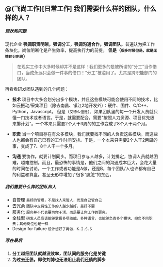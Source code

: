 @(飞尚工作)[日常工作]
我们需要什么样的团队，什么样的人？
---

##### 现状和问题
现代企业 __强调职责明晰，强调分工，强调沟通合作，强调团队__。普遍认为把工作条块化，岗位明晰化是产生效率，提高执行力的前提。
__但是（`很多时候但是，就是无情的分割线`）__
> 在现实工作中大多时候却并不是这样！我们更多的是被所谓的“分工”当作借口，当成永远只会做一件事的借口！“分工”被滥用了。尤其是跨职能部门的团队。

再看看研发团队遇到的几个问题：
* __技术__
项目中大多会划分出多个模块，并且这些模块可能会使用不同的技术，比如云振动/采集项目（除去南昌、镇江2地开发外）：硬件、固件、C/C++、Python，Javascript。
但是（`又特么但是`），如果团队里的每一个开发人员就只懂一门技术或者语言。于是，就需要配合，需要"按照人力资源、项目优先级来排计划"。一个本来只需要2个人干3周的的工作变成了8个人干两个月。

* __职责__
当一个项目存在有众多模块，我们就要找不同的人负责这些模块，而这些人也都会有自己已有的工作时间安排。于是，一个本来只需要2个人干2两周的事，变成了7、8个人干一个多月。

* __沟通__
要协作，就要计划同步。而项目参与人越多，计划排定，协调人员就越困难，越难控制。而且，最恐怖的事情是，他们之间的沟通成本巨大，会花大量的时间在讨论，一个工作或者功能是A做，还是B，每个团队/人也许都有自己的利益和算盘。甚至无形中增加了很多“肮脏”的东西。

##### 我们需要什么样的团队和人
* 自管理
`最好的管理，不是找人来管人，而是自己管自己`
* 去冗余
`团队中支持性工作的人越少越好，最好不要`
* 服务化
`服务并不代表要为你干活，而是要让你工作的更爽。`
* 全栈型
`研发人员应该能够掌握多项技能，多种语言，也能够负责多个模块、担负不同职责；其他岗位也是一样`
* Design for failure
`设计想好了再做，K.I.S.S`

##### 写在最后
1. __分工越细团队就越没效率，团队间的服务化是关键__
2. __为过去还债，即使刘博也无法阻止我们还债的脚步__